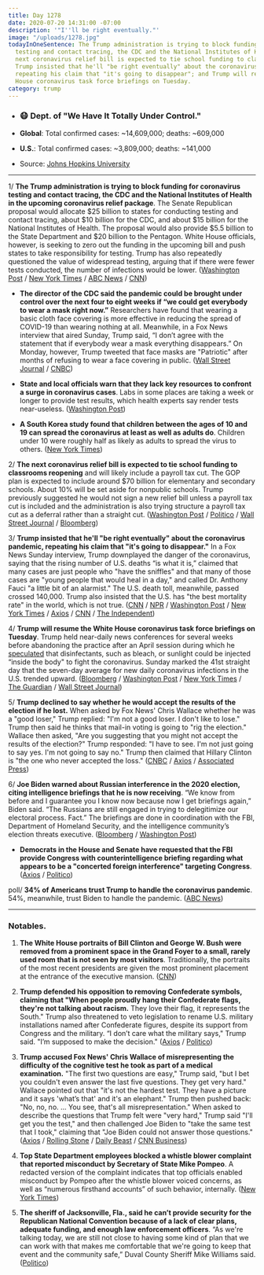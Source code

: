 ```yaml
---
title: Day 1278
date: 2020-07-20 14:31:00 -07:00
description: '"I''ll be right eventually."'
image: "/uploads/1278.jpg"
todayInOneSentence: The Trump administration is trying to block funding for coronavirus
  testing and contact tracing, the CDC and the National Institutes of Health; the
  next coronavirus relief bill is expected to tie school funding to classrooms reopening;
  Trump insisted that he'll "be right eventually" about the coronavirus pandemic,
  repeating his claim that "it's going to disappear"; and Trump will resume the White
  House coronavirus task force briefings on Tuesday.
category: trump
---
```


* ### 😷 Dept. of "We Have It Totally Under Control."

* **Global**: Total confirmed cases: \~14,609,000; deaths: \~609,000

* **U.S.**: Total confirmed cases: \~3,809,000; deaths: \~141,000

* Source: [Johns Hopkins University](https://coronavirus.jhu.edu/map.html)

---

1/ **The Trump administration is trying to block funding for coronavirus testing and contact tracing, the CDC and the National Institutes of Health in the upcoming coronavirus relief package**. The Senate Republican proposal would allocate $25 billion to states for conducting testing and contact tracing, about $10 billion for the CDC, and about $15 billion for the National Institutes of Health. The proposal would also provide $5.5 billion to the State Department and $20 billion to the Pentagon. White House officials, however, is seeking to zero out the funding in the upcoming bill and push states to take responsibility for testing. Trump has also repeatedly questioned the value of widespread testing, arguing that if there were fewer tests conducted, the number of infections would be lower. ([Washington Post](https://www.washingtonpost.com/us-policy/2020/07/18/white-house-testing-budget-cdc-coronavirus/) / [New York Times](https://www.nytimes.com/2020/07/18/us/politics/trump-virus-testing-relief-congress.html?campaign_id=9&emc=edit_nn_20200719&instance_id=20443&nl=the-morning&regi_id=133800016&segment_id=33788&te=1&user_id=c9046fd14ad8fe0c330dc2259420a1e8) / [ABC News](https://abcnews.go.com/Politics/administration-seeks-cdc-nih-funding-coronavirus-relief-bill/story?id=71868832) / [CNN](https://www.cnn.com/2020/07/18/politics/cdc-funding-white-house-senate-republicans/index.html))

* **The director of the CDC said the pandemic could be brought under control over the next four to eight weeks if “we could get everybody to wear a mask right now.”** Researchers have found that wearing a basic cloth face covering is more effective in reducing the spread of COVID-19 than wearing nothing at all. Meanwhile, in a Fox News interview that aired Sunday, Trump said, “I don’t agree with the statement that if everybody wear a mask everything disappears.” On Monday, however, Trump tweeted that face masks are "Patriotic" after months of refusing to wear a face covering in public. ([Wall Street Journal](https://www.wsj.com/articles/face-masks-really-do-matter-the-scientific-evidence-is-growing-11595083298) / [CNBC](https://www.cnbc.com/2020/07/20/trump-says-coronavirus-masks-are-patriotic-after-months-of-largely-resisting-wearing-one.html))

* **State and local officials warn that they lack key resources to confront a surge in coronavirus cases**. Labs in some places are taking a week or longer to provide test results, which health experts say render tests near-useless. ([Washington Post](https://www.washingtonpost.com/nation/2020/07/19/coronavirus-update-us/))

* **A South Korea study found that children between the ages of 10 and 19 can spread the coronavirus at least as well as adults do**. Children under 10 were roughly half as likely as adults to spread the virus to others. ([New York Times](https://www.nytimes.com/2020/07/18/health/coronavirus-children-schools.html))

2/ **The next coronavirus relief bill is expected to tie school funding to classrooms reopening** and will likely include a payroll tax cut. The GOP plan is expected to include around $70 billion for elementary and secondary schools. About 10% will be set aside for nonpublic schools. Trump previously suggested he would not sign a new relief bill unless a payroll tax cut is included and the administration is also trying structure a payroll tax cut as a deferral rather than a straight cut. ([Washington Post](https://www.washingtonpost.com/us-policy/2020/07/20/coronavirus-stimulus-bill-july/) / [Politico](https://www.politico.com/newsletters/weekly-education/2020/07/20/biden-vs-trump-how-to-reopen-the-nations-schools-789272) / [Wall Street Journal](https://www.wsj.com/articles/republicans-put-schools-jobs-at-top-of-coronavirus-priorities-11595264186) / [Bloomberg](https://www.bloomberg.com/news/articles/2020-07-20/trump-mcconnell-talk-on-gop-plan-as-democrats-harden-opposition?sref=MIBMEEoj))

3/ **Trump insisted that he'll "be right eventually" about the coronavirus pandemic, repeating his claim that "it's going to disappear."** In a Fox News Sunday interview, Trump downplayed the danger of the coronavirus, saying that the rising number of U.S. deaths “is what it is,” claimed that many cases are just people who "have the sniffles" and that many of those cases are "young people that would heal in a day," and called Dr. Anthony Fauci "a little bit of an alarmist." The U.S. death toll, meanwhile, passed crossed 140,000. Trump also insisted that the U.S. has "the best mortality rate" in the world, which is not true. ([CNN](https://www.cnn.com/2020/07/20/politics/donald-trump-coronavirus-election-2020-joe-biden/index.html) / [NPR](https://www.npr.org/2020/07/19/892787298/some-young-people-have-the-sniffles-trump-downplays-the-coronavirus-severity) / [Washington Post](https://www.washingtonpost.com/politics/trump-defends-bungled-handling-of-coronavirus-with-falsehoods-and-dubious-claims/2020/07/19/1b57cb3e-c9e6-11ea-91f1-28aca4d833a0_story.html) / [New York Times](https://www.nytimes.com/2020/07/19/us/politics/trump-fox-interview-coronavirus-race.html) / [Axios](https://www.axios.com/coronavirus-america-blew-it-b3d84ea3-78b3-4fe0-8dce-1c4ed0ec0a4c.html) / [CNN](https://www.cnn.com/2020/07/20/politics/donald-trump-coronavirus-mortality-rate-intl/index.html) / [The Independent](https://www.independent.co.uk/news/world/americas/us-politics/coronavirus-trump-fox-interview-us-cases-death-toll-a9627016.html))

4/ **Trump will resume the White House coronavirus task force briefings on Tuesday**. Trump held near-daily news conferences for several weeks before abandoning the practice after an April session during which he [speculated](https://whatthefuckjusthappenedtoday.com/2020/04/24/day-1191/#2-health-officials-the-makers-of-lys) that disinfectants, such as bleach, or sunlight could be injected “inside the body" to fight the coronavirus. Sunday marked the 41st straight day that the seven-day average for new daily coronavirus infections in the U.S. trended upward. ([Bloomberg](https://www.bloomberg.com/news/articles/2020-07-20/trump-says-he-ll-resume-coronavirus-briefings-as-cases-surge?sref=MIBMEEoj) / [Washington Post](https://www.washingtonpost.com/nation/2020/07/20/covid-live-updates-us/) / [New York Times](https://www.nytimes.com/2020/07/20/world/coronavirus-cases.html?action=click&module=Spotlight&pgtype=Homepage#link-34d78bd9) / [The Guardian](https://www.theguardian.com/us-news/live/2020/jul/20/coronavirus-donald-trump-fox-interview-mike-pompeo-joe-biden-live-updates?page=with:block-5f15b8788f08c93fffe95fb7#block-5f15b8788f08c93fffe95fb7) / [Wall Street Journal](https://www.wsj.com/articles/coronavirus-latest-news-07-20-2020-11595237858?mod=politics_lead_pos10))

5/ **Trump declined to say whether he would accept the results of the election if he lost.** When asked by Fox News' Chris Wallace whether he was a "good loser," Trump replied: "I'm not a good loser. I don't like to lose." Trump then said he thinks that mail-in voting is going to "rig the election." Wallace then asked, "Are you suggesting that you might not accept the results of the election?" Trump responded: "I have to see. I'm not just going to say yes. I'm not going to say no." Trump then claimed that Hillary Clinton is "the one who never accepted the loss." ([CNBC](https://www.cnbc.com/2020/07/19/president-trump-wont-agree-to-accept-2020-election-results-as-biden-leads-in-polls.html) / [Axios](https://www.axios.com/trump-election-rigged-da605666-7a05-4633-b216-d7adcfefa97e.html) / [Associated Press](https://apnews.com/aa07c0a980b3353b15f94442eb8191a5))

6/ **Joe Biden warned about Russian interference in the 2020 election, citing intelligence briefings that he is now receiving**. “We know from before and I guarantee you I know now because now I get briefings again,” Biden said. “The Russians are still engaged in trying to delegitimize our electoral process. Fact.” The briefings are done in coordination with the FBI, Department of Homeland Security, and the intelligence community’s election threats executive. ([Bloomberg](https://www.bloomberg.com/news/articles/2020-07-18/biden-says-he-s-getting-intel-briefs-warns-of-russian-meddling?sref=MIBMEEoj) / [Washington Post](https://www.washingtonpost.com/politics/joe-biden-citing-intelligence-briefings-warns-that-russia-china-are-engaged-in-election-meddling/2020/07/17/3ce81580-c89a-11ea-a99f-3bbdffb1af38_story.html))

* **Democrats in the House and Senate have requested that the FBI provide Congress with counterintelligence briefing regarding what appears to be a "concerted foreign interference" targeting Congress**. ([Axios](https://www.axios.com/foreign-interference-congress-fbi-b8876e6d-ca6b-4b07-880f-c479e68ee4e5.html) / [Politico](https://www.politico.com/news/2020/07/20/democrats-fbi-briefing-foreign-interference-campaign-373134))

poll/ **34% of Americans trust Trump to handle the coronavirus pandemic**. 54%, meanwhile, trust Biden to handle the pandemic. ([ABC News](https://abcnews.go.com/Politics/pandemic-surge-damages-trump-boosting-bidens-white-house/story?id=71779431))

---

### Notables.

1. **The White House portraits of Bill Clinton and George W. Bush were removed from a prominent space in the Grand Foyer to a small, rarely used room that is not seen by most visitors**. Traditionally, the portraits of the most recent presidents are given the most prominent placement at the entrance of the executive mansion. ([CNN](https://www.cnn.com/2020/07/17/politics/white-house-portraits-clinton-bush-trump/index.html))

2. **Trump defended his opposition to removing Confederate symbols, claiming that "When people proudly hang their Confederate flags, they're not talking about racism.** They love their flag, it represents the South." Trump also threatened to veto legislation to rename U.S. military installations named after Confederate figures, despite its support from Congress and the military. “I don’t care what the military says," Trump said. "I’m supposed to make the decision." ([Axios](https://www.axios.com/trump-confederate-flag-offended-da1f226f-9cd8-4b28-8c12-6f98fd170feb.html) / [Politico](https://www.politico.com/news/2020/07/19/trump-defense-spending-coronavirus-relief-370619))

3. **Trump accused Fox News' Chris Wallace of misrepresenting the difficulty of the cognitive test he took as part of a medical examination.** "The first two questions are easy," Trump said, "but I bet you couldn't even answer the last five questions. They get very hard." Wallace pointed out that "it's not the hardest test. They have a picture and it says 'what’s that' and it's an elephant." Trump then pushed back: "No, no, no. ... You see, that's all misrepresentation." When asked to describe the questions that Trump felt were "very hard," Trump said "I'll get you the test," and then challenged Joe Biden to "take the same test that I took," claiming that "Joe Biden could not answer those questions." ([Axios](https://www.axios.com/trump-cognitive-test-questions-233bd5d9-4e80-4755-9fcc-e537342d1617.html) / [Rolling Stone](https://www.rollingstone.com/politics/politics-news/wallace-laughs-trump-insists-cognitive-test-was-very-hard-1030897/) / [Daily Beast](https://www.thedailybeast.com/fox-news-chris-wallace-to-trump-cognitive-exam-not-the-hardest-test-involves-identifying-an-elephant) / [CNN Business](https://www.cnn.com/videos/business/2020/07/19/chris-wallace-fox-news-sunday-president-donald-trump-joe-biden-interview-kj-orig.cnn))

4. **Top State Department employees blocked a whistle blower complaint that reported misconduct by Secretary of State Mike Pompeo**. A redacted version of the complaint indicates that top officials enabled misconduct by Pompeo after the whistle blower voiced concerns, as well as “numerous firsthand accounts” of such behavior, internally. ([New York Times](https://www.nytimes.com/2020/07/19/us/politics/pompeo-whistleblower.html))

5. **The sheriff of Jacksonville, Fla., said he can’t provide security for the Republican National Convention because of a lack of clear plans, adequate funding, and enough law enforcement officers**. “As we're talking today, we are still not close to having some kind of plan that we can work with that makes me comfortable that we're going to keep that event and the community safe,” Duval County Sheriff Mike Williams said. ([Politico](https://www.politico.com/news/2020/07/20/florida-sheriff-gop-convention-security-373089))